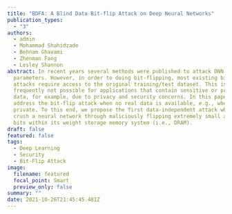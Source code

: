```yaml
---
title: "BDFA: A Blind Data Bit-flip Attack on Deep Neural Networks"
publication_types:
  - "3"
authors:
  - admin
  - Mohammad Shahidzade
  - Behnam Ghavami
  - Zhenman Fang
  - Lesley Shannon
abstract: In recent years several methods were published to attack DNN
  parameters. However, in order to doing bit-flipping, most existing bit-flip
  attacks require access to the original training/test dataset. This is
  frequently not possible for applications that contain sensitive or proprietary
  data, for example, due to privacy and security concerns. In this paper, we
  address the bit-flip attack when no real data is available, e.g., when data is
  private. To this end, we propose the first data-independent attack which can
  crush a neural network through maliciously flipping extremely small amount of
  bits within its weight storage memory system (i.e., DRAM).
draft: false
featured: false
tags:
  - Deep Learning
  - Security
  - Bit-Flip Attack
image:
  filename: featured
  focal_point: Smart
  preview_only: false
summary: ""
date: 2021-10-26T21:45:45.481Z
---
```

